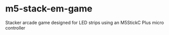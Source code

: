# m5-stack-em-game
Stacker arcade game designed for LED strips using an M5StickC Plus micro controller
